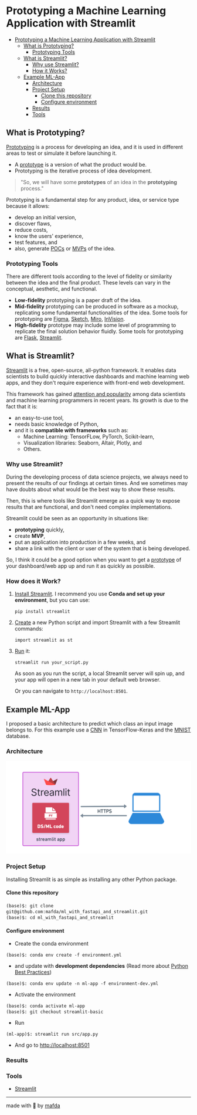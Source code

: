 # Prototyping a Machine Learning Application with Streamlit

- [Prototyping a Machine Learning Application with
  Streamlit](#prototyping-a-machine-learning-application-with-streamlit)
  - [What is Prototyping?](#what-is-prototyping)
    - [Prototyping Tools](#prototyping-tools)
  - [What is Streamlit?](#what-is-streamlit)
    - [Why use Streamlit?](#why-use-streamlit)
    - [How it Works?](#how-it-works)
  - [Example ML-App](#example-ml-app)
    - [Architecture](#architecture)
    - [Project Setup](#project-setup)
      - [Clone this repository](#clone-this-repository)
      - [Configure environment](#configure-environment)
    - [Results](#results)
    - [Tools](#tools)

## What is Prototyping?

[Prototyping](https://www.interaction-design.org/literature/topics/prototyping)
is a process for developing an idea, and it is used in different areas to test
or simulate it before launching it.

* A [prototype](https://en.wikipedia.org/wiki/Prototype) is a version of what
  the product would be.
* Prototyping is the iterative process of idea development.

> "So, we will have some **prototypes** of an idea in the **prototyping**
> process."

Prototyping is a fundamental step for any product, idea, or service type because
it allows:

* develop an initial version,
* discover flaws,
* reduce costs,
* know the users' experience,
* test features, and
* also, generate [POCs](https://en.wikipedia.org/wiki/Proof-of-concept) or
  [MVPs](https://en.wikipedia.org/wiki/Minimum_viable_product) of the idea.

### Prototyping Tools

There are different tools according to the level of fidelity or similarity
between the idea and the final product. These levels can vary in the conceptual,
aesthetic, and functional.

* **Low-fidelity** prototyping is a paper draft of the idea.
* **Mid-fidelity** prototyping can be produced in software as a mockup,
  replicating some fundamental functionalities of the idea. Some tools for
  prototyping are [Figma](https://www.figma.com),
  [Sketch](https://www.sketch.com), [Miro](https://miro.com),
  [InVision](https://www.invisionapp.com).
* **High-fidelity** prototype may include some level of programming to replicate
  the final solution behavior fluidly. Some tools for prototyping are
  [Flask](https://flask.palletsprojects.com/en/2.1.x/),
  [Streamlit](https://streamlit.io).

## What is Streamlit?

[Streamlit](https://streamlit.io) is a free, open-source, all-python framework.
It enables data scientists to build quickly interactive dashboards and machine
learning web apps, and they don't require experience with front-end web
development.

This framework has gained [attention and
popularity](https://www.datarevenue.com/en-blog/data-dashboarding-streamlit-vs-dash-vs-shiny-vs-voila)
among data scientists and machine learning programmers in recent years. Its
growth is due to the fact that it is:

* an easy-to-use tool,
* needs basic knowledge of Python,
* and it is **compatible with frameworks** such as:
  * Machine Learning: TensorFLow, PyTorch, Scikit-learn,
  * Visualization libraries: Seaborn, Altair, Plotly, and
  * Others.

### Why use Streamlit?

During the developing process of data science projects, we always need to
present the results of our findings at certain times. And we sometimes may have
doubts about what would be the best way to show these results. 

Then, this is where tools like Streamlit emerge as a quick way to expose results
that are functional, and don't need complex implementations. 

Streamlit could be seen as an opportunity in situations like:

* **prototyping** quickly,
* create **MVP**,
* put an application into production in a few weeks, and
* share a link with the client or user of the system that is being developed.

So, I think it could be a good option when you want to get a
[prototype](https://www.datarevenue.com/en-blog/data-dashboarding-streamlit-vs-dash-vs-shiny-vs-voila)
of your dashboard/web app up and run it as quickly as possible.

### How does it Work?

1. [Install
   Streamlit](https://docs.streamlit.io/library/get-started/installation). I
   recommend you use **Conda and set up your environment**, but you can use:

    ```shell
    pip install streamlit
    ```

2. [Create](https://docs.streamlit.io/library/get-started/create-an-app) a new
   Python script and import Streamlit with a few Streamlit commands:

    ```shell
    import streamlit as st
    ```

3. [Run](https://docs.streamlit.io/library/get-started/main-concepts) it:

    ```shell
    streamlit run your_script.py
    ```

    As soon as you run the script, a local Streamlit server will spin up, and
    your app will open in a new tab in your default web browser.

    Or you can navigate to `http://localhost:8501`.

## Example ML-App

I proposed a basic architecture to predict which class an input image belongs to. For this example use a [CNN](https://github.com/mafda/deep_learning_101/blob/master/src/05-convolutional-neural-networks.ipynb) in TensorFlow-Keras and the [MNIST](http://yann.lecun.com/exdb/mnist/) database.

### Architecture

![streamlit basic architecture](assets/streamlit-basic.png)

### Project Setup

Installing Streamlit is as simple as installing any other Python package.

#### Clone this repository

```shell
(base)$: git clone git@github.com:mafda/ml_with_fastapi_and_streamlit.git
(base)$: cd ml_with_fastapi_and_streamlit
```

#### Configure environment

- Create the conda environment

```shell
(base)$: conda env create -f environment.yml
```

- and update with **development dependencies** (Read more about [Python Best
  Practices](https://github.com/mafda/python_best_practices))

```shell
(base)$: conda env update -n ml-app -f environment-dev.yml
```

- Activate the environment

```shell
(base)$: conda activate ml-app
(base)$: git checkout streamlit-basic
```

- Run

```shell
(ml-app)$: streamlit run src/app.py
```

- And go to [http://localhost:8501](http://localhost:8501)

### Results


### Tools

- [Streamlit](https://streamlit.io)


---

made with 💙 by [mafda](https://mafda.github.io/)
